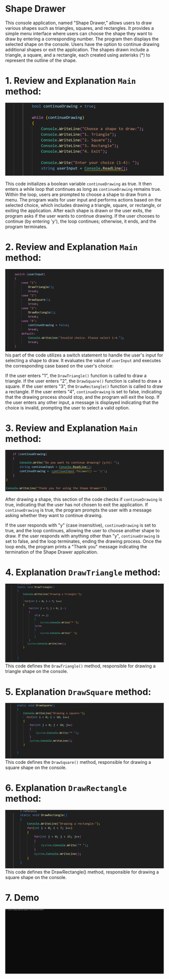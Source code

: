 # Shape Drawer

This console application, named "Shape Drawer," allows users to draw various shapes such as triangles, squares, and rectangles. It provides a simple menu interface where users can choose the shape they want to draw by entering a corresponding number. The program then displays the selected shape on the console. Users have the option to continue drawing additional shapes or exit the application. The shapes drawn include a triangle, a square, and a rectangle, each created using asterisks (*) to represent the outline of the shape.

# 1. Review and Explanation `Main` method:
 ![drow1](/assets/images/drow1.png)

This code initializes a boolean variable `continueDrawing` as true. It then enters a while loop that continues as long as `continueDrawing` remains true. Within the loop, users are prompted to choose a shape to draw from a menu. The program waits for user input and performs actions based on the selected choice, which includes drawing a triangle, square, or rectangle, or exiting the application. After each shape is drawn or the user exits, the program asks if the user wants to continue drawing. If the user chooses to continue (by entering 'y'), the loop continues; otherwise, it ends, and the program terminates.

# 2. Review and Explanation `Main` method:

 ![draw1](/assets/images/draw2.png)
 his part of the code utilizes a switch statement to handle the user's input for selecting a shape to draw. It evaluates the value of `userInput` and executes the corresponding case based on the user's choice:

If the user enters "1", the `DrawTriangle()` function is called to draw a triangle.
If the user enters "2", the `DrawSquare()` function is called to draw a square.
If the user enters "3", the `DrawRectangle()` function is called to draw a rectangle.
If the user enters "4", `continueDrawing` is set to false, indicating that the drawing process should stop, and the program will exit the loop.
If the user enters any other input, a message is displayed indicating that the choice is invalid, prompting the user to select a valid option.

# 3. Review and Explanation `Main` method:
 ![draw2](/assets/images/draw3.png)

After drawing a shape, this section of the code checks if `continueDrawing` is true, indicating that the user has not chosen to exit the application. If `continueDrawing` is true, the program prompts the user with a message asking whether they want to continue drawing.

If the user responds with "y" (case insensitive), `continueDrawing` is set to true, and the loop continues, allowing the user to choose another shape to draw.
If the user responds with anything other than "y", `continueDrawing` is set to false, and the loop terminates, ending the drawing process.
Once the loop ends, the program prints a "Thank you" message indicating the termination of the Shape Drawer application.

# 4. Explanation `DrawTriangle` method:
 ![draw3](/assets/images/draw4.png)
 This code defines the `DrawTriangle()` method, responsible for drawing a triangle shape on the console.

# 5. Explanation `DrawSquare` method:
 ![draw4](/assets/images/draw5.png)
 This code defines the `DrawSquare()` method, responsible for drawing a square shape on the console.

# 6. Explanation `DrawRectangle` method:
 ![draw5](/assets/images/draw6.png)
 This code defines the DrawRectangle() method, responsible for drawing a square shape on the console.

# 7. Demo 
 ![draw5](/assets/images/Animation.gif)